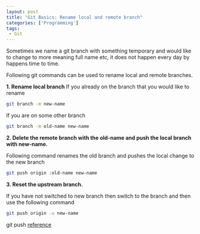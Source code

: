 ```yaml
---
layout: post
title: "Git Basics: Rename local and remote branch"
categories: ['Programming']
tags:
 - Git
---
```


Sometimes we name a git branch with something temporary and would like to change to more meaning full name etc, it does not happen every day by happens time to time.

Following git commands can be used to rename local and remote branches.


**1. Rename local branch**
If you already on the branch that you would like to rename

 ```bash
 git branch -m new-name
  ```
If you are on some other branch
  ```bash
  git branch -m old-name new-name
  ```

**2. Delete the remote branch with the old-name and push the local branch with new-name.**

Following command renames the old branch and pushes the local change to the new branch
```bash
git push origin :old-name new-name
```

**3. Reset the upstream branch.**

If you have not switched to new branch then switch to the branch and then use the following command

```bash
git push origin -u new-name
```


git push [reference](https://git-scm.com/docs/git-push)